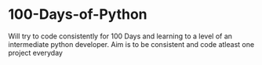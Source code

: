 # 100-Days-of-Python
Will try to code consistently for 100 Days and learning to a level of an intermediate python developer.
Aim is to be consistent and code atleast one project everyday
